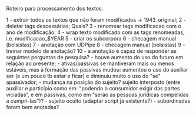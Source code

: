 Roteiro para processamento dos textos:

1 - extrair todos os textos que não foram modificados -> 1943_original;
2 - deletar tags descessárias; Quais?
3 - renomear tags modificacao com o ano de modificação;
4 - wrap texto modificado com as tags renomeadas, i.e. modificacao_$YEAR
5 - criar os subcorpora
6 - checagem manual (bolsistas)
7 - anotação com UDPipe
8 - checagem manual (bolsistas)
9 - treinar modelo de anotação?
10 - a anotação é capaz de responder as seguintes perguntas de pesquisa?
    - houve aumento do uso do futuro em relação ao presente;
    - ativas/passivas se mantiveram mais ou menos estáveis, mas a formação das passivas mudou: aumentou o uso do auxiliar ser (e um pouco tb estar e ficar) e diminuiu muito o uso do "se" apassivador;
    - mudança na posição do sujeito? sujeito interposto (entre auxiliar e particípio como em: "podendo o consumidor exigir das partes viciadas“, e em passivas, como em "serão as pessoas jurídicas compelidas a cumpri-las")?
    - sujeito oculto (adaptar script já existente?)
    - subordinadas foram bem anotadas?
